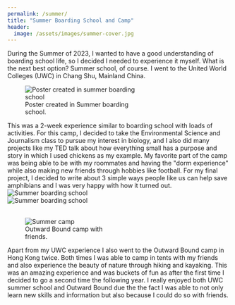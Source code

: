 ```yaml
---
permalink: /summer/
title: "Summer Boarding School and Camp"
header:
  image: /assets/images/summer-cover.jpg
---
```


During the Summer of 2023,  I wanted to have a good understanding of boarding school life, so I decided I needed to experience it myself. What is the next best option? Summer school, of course. I went to the United World Colleges (UWC) in Chang Shu, Mainland China.

<figure style="width: 50%" class="align-right">
  <img src="{{ site.url }}{{ site.baseurl }}/assets/images/summer-poster.jpg" alt="Poster created in summer boarding school">
  <figcaption>Poster created in Summer boarding school.</figcaption>
</figure>
This was a 2-week experience similar to boarding school with loads of activities. For this camp, I decided to take the Environmental Science and Journalism class to pursue my interest in biology, and I also did many projects like my TED talk about how everything small has a purpose and story in which I used chickens as my example. My favorite part of the camp was being able to be with my roommates and having the "dorm experience" while also making new friends through hobbies like football. For my final project, I decided to write about 3 simple ways people like us can help save amphibians and I was very happy with how it turned out.

<div class="row">
  <div class="column" style="width: 50%;">
    <img src="{{ site.url }}{{ site.baseurl }}/assets/images/summer001.jpg" alt="Summer boarding school">
  </div>
  <div class="column" style="width: 50%;">
    <img src="{{ site.url }}{{ site.baseurl }}/assets/images/summer002.jpg" alt="Summer boarding school">
  </div>
</div>
<br />

<figure style="width: 40%" class="align-left">
  <img src="{{ site.url }}{{ site.baseurl }}/assets/images/summer003.jpg" alt="Summer camp">
  <figcaption>Outward Bound camp with friends.</figcaption>
</figure>
Apart from my UWC experience I also went to the Outward Bound camp in Hong Kong twice. Both times I was able to camp in tents with my friends and also experience the beauty of nature through hiking and kayaking. This was an amazing experience and was buckets of fun as after the first time I decided to go a second time the following year.
I really enjoyed both UWC summer school and Outward Bound due the the fact I was able to not only learn new skills and information but also because I could do so with friends.
